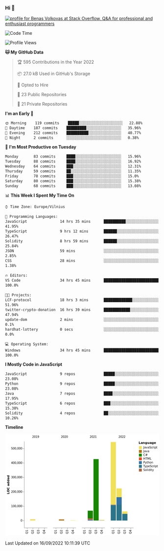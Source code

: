 ### Hi 👋
<a href="https://stackoverflow.com/users/14954249/benas-volkovas"><img src="https://stackoverflow.com/users/flair/14954249.png?theme=dark" width="208" height="58" alt="profile for Benas Volkovas at Stack Overflow, Q&amp;A for professional and enthusiast programmers" title="profile for Benas Volkovas at Stack Overflow, Q&amp;A for professional and enthusiast programmers"></a>

<!--START_SECTION:waka-->
![Code Time](http://img.shields.io/badge/Code%20Time-948%20hrs%2043%20mins-blue)

![Profile Views](http://img.shields.io/badge/Profile%20Views-5-blue)

**🐱 My GitHub Data** 

> 🏆 595 Contributions in the Year 2022
 > 
> 📦 27.0 kB Used in GitHub's Storage 
 > 
> 💼 Opted to Hire
 > 
> 📜 23 Public Repositories 
 > 
> 🔑 21 Private Repositories  
 > 
**I'm an Early 🐤** 

```text
🌞 Morning    119 commits    █████░░░░░░░░░░░░░░░░░░░░   22.88% 
🌆 Daytime    187 commits    █████████░░░░░░░░░░░░░░░░   35.96% 
🌃 Evening    212 commits    ██████████░░░░░░░░░░░░░░░   40.77% 
🌙 Night      2 commits      ░░░░░░░░░░░░░░░░░░░░░░░░░   0.38%

```
📅 **I'm Most Productive on Tuesday** 

```text
Monday       83 commits     ████░░░░░░░░░░░░░░░░░░░░░   15.96% 
Tuesday      88 commits     ████░░░░░░░░░░░░░░░░░░░░░   16.92% 
Wednesday    64 commits     ███░░░░░░░░░░░░░░░░░░░░░░   12.31% 
Thursday     59 commits     ██░░░░░░░░░░░░░░░░░░░░░░░   11.35% 
Friday       78 commits     ███░░░░░░░░░░░░░░░░░░░░░░   15.0% 
Saturday     80 commits     ███░░░░░░░░░░░░░░░░░░░░░░   15.38% 
Sunday       68 commits     ███░░░░░░░░░░░░░░░░░░░░░░   13.08%

```


📊 **This Week I Spent My Time On** 

```text
⌚︎ Time Zone: Europe/Vilnius

💬 Programming Languages: 
JavaScript               14 hrs 35 mins      ██████████░░░░░░░░░░░░░░░   41.95% 
TypeScript               9 hrs 12 mins       ██████░░░░░░░░░░░░░░░░░░░   26.47% 
Solidity                 8 hrs 59 mins       ██████░░░░░░░░░░░░░░░░░░░   25.84% 
JSON                     59 mins             ░░░░░░░░░░░░░░░░░░░░░░░░░   2.85% 
CSS                      28 mins             ░░░░░░░░░░░░░░░░░░░░░░░░░   1.38%

🔥 Editors: 
VS Code                  34 hrs 45 mins      █████████████████████████   100.0%

🐱‍💻 Projects: 
LCF-protocol             18 hrs 3 mins       █████████████░░░░░░░░░░░░   51.96% 
twitter-crypto-donation  16 hrs 39 mins      ████████████░░░░░░░░░░░░░   47.94% 
update-dom               2 mins              ░░░░░░░░░░░░░░░░░░░░░░░░░   0.1% 
hardhat-lottery          0 secs              ░░░░░░░░░░░░░░░░░░░░░░░░░   0.0%

💻 Operating System: 
Windows                  34 hrs 45 mins      █████████████████████████   100.0%

```

**I Mostly Code in JavaScript** 

```text
JavaScript               9 repos             █████░░░░░░░░░░░░░░░░░░░░   23.08% 
Python                   9 repos             █████░░░░░░░░░░░░░░░░░░░░   23.08% 
Java                     7 repos             ████░░░░░░░░░░░░░░░░░░░░░   17.95% 
TypeScript               6 repos             ███░░░░░░░░░░░░░░░░░░░░░░   15.38% 
Solidity                 4 repos             ██░░░░░░░░░░░░░░░░░░░░░░░   10.26%

```


**Timeline**

![Chart not found](https://raw.githubusercontent.com/BenasVolkovas/BenasVolkovas/main/charts/bar_graph.png) 


 Last Updated on 16/09/2022 10:11:39 UTC
<!--END_SECTION:waka-->
